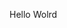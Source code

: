 Hello Wolrd
















































































































































































































































































































































































































































































































































































































































































































































































































































































































































































































































































































































































































































































































































































































































































































































































































































































































































































































































































































































































































































































































































































































































































































































































































































































































































































































































































































































































































































































































































































































































































































































































































































































































































































































































































































































































































































































































































































































































































































































































































































































































































































































































































































































































































































































































































































































































































































































































































































































































































































































































































































































































































































































































































































































































































































































































































































































































































































































































































